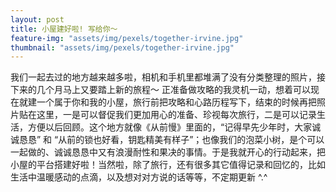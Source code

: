 ```yaml
---
layout: post
title: 小屋建好啦! 写给你～
feature-img: "assets/img/pexels/together-irvine.jpg"
thumbnail: "assets/img/pexels/together-irvine.jpg"
---
```


我们一起去过的地方越来越多啦，相机和手机里都堆满了没有分类整理的照片，接下来的几个月马上又要踏上新的旅程～ 正准备做攻略的我灵机一动，想着可以现在就建一个属于你和我的小屋，旅行前把攻略和心路历程写下，结束的时候再把照片贴在这里，一是可以督促我们更加用心的准备、珍视每次旅行，二是可以记录生活，方便以后回顾。这个地方就像《从前慢》里面的，“记得早先少年时，大家诚诚恳恳” 和 “从前的锁也好看，钥匙精美有样子”；也像我们的泡菜小树，是个可以一起做的、诚诚恳恳中又有浪漫耐性和果决的事情。于是我就开心的行动起来，把小屋的平台搭建好啦！当然啦，除了旅行，还有很多其它值得记录和回忆的，比如生活中温暖感动的点滴，以及想对对方说的话等等，不定期更新 ^.^